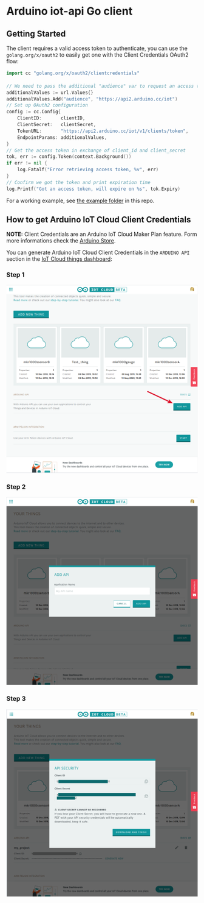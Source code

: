 # Arduino iot-api Go client

## Getting Started

The client requires a valid access token to authenticate, you can use the
`golang.org/x/oauth2` to easily get one with the Client Credentials OAuth2 flow:

```Go
import cc "golang.org/x/oauth2/clientcredentials"

// We need to pass the additional "audience" var to request an access token
additionalValues := url.Values{}
additionalValues.Add("audience", "https://api2.arduino.cc/iot")
// Set up OAuth2 configuration
config := cc.Config{
    ClientID:       clientID,
    ClientSecret:   clientSecret,
    TokenURL:       "https://api2.arduino.cc/iot/v1/clients/token",
    EndpointParams: additionalValues,
}
// Get the access token in exchange of client_id and client_secret
tok, err := config.Token(context.Background())
if err != nil {
    log.Fatalf("Error retrieving access token, %v", err)
}
// Confirm we got the token and print expiration time
log.Printf("Got an access token, will expire on %s", tok.Expiry)
```

For a working example, see [the example folder](https://github.com/arduino/iot-client-go/tree/master/example) in this repo.

## How to get Arduino IoT Cloud Client Credentials

**NOTE:** Client Credentials are an Arduino IoT Cloud Maker Plan feature. Form more informations check the [Arduino Store](https://store.arduino.cc/digital/create).

You can generate Arduino IoT Cloud Client Credentials in the `ARDUINO API` section in the [IoT Cloud things dashboard](https://create.arduino.cc/iot/things):

### Step 1

![IoT Cloud Site](https://github.com/arduino/iot-client-js/blob/master/img/selection_1.png?raw=true)

### Step 2

![IoT Cloud Site](https://github.com/arduino/iot-client-js/blob/master/img/selection_2.png?raw=true)

### Step 3

![IoT Cloud Site](https://github.com/arduino/iot-client-js/blob/master/img/selection_3.png?raw=true)